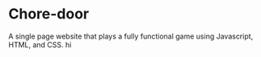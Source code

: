 # Chore-door
A single page website that plays a fully functional game using Javascript, HTML, and CSS.
hi